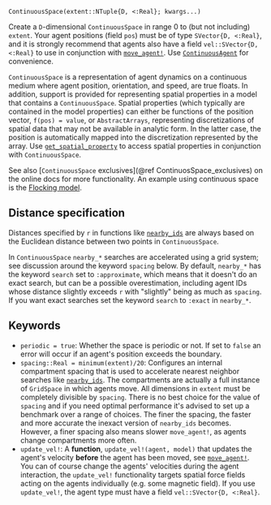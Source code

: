 ```
ContinuousSpace(extent::NTuple{D, <:Real}; kwargs...)
```

Create a `D`-dimensional `ContinuousSpace` in range 0 to (but not including) `extent`. Your agent positions (field `pos`) must be of type `SVector{D, <:Real}`, and it is strongly recommend that agents also have a field `vel::SVector{D, <:Real}` to use in conjunction with [`move_agent!`](@ref). Use [`ContinuousAgent`](@ref) for convenience.

`ContinuousSpace` is a representation of agent dynamics on a continuous medium where agent position, orientation, and speed, are true floats. In addition, support is provided for representing spatial properties in a model that contains a `ContinuousSpace`. Spatial properties (which typically are contained in the model properties) can either be functions of the position vector, `f(pos) = value`, or `AbstractArrays`, representing discretizations of spatial data that may not be available in analytic form. In the latter case, the position is automatically mapped into the discretization represented by the array. Use [`get_spatial_property`](@ref) to access spatial properties in conjunction with `ContinuousSpace`.

See also [`ContinuousSpace` exclusives](@ref ContinuosSpace_exclusives) on the online docs for more functionality. An example using continuous space is the [Flocking model](@ref).

## Distance specification

Distances specified by `r` in functions like [`nearby_ids`](@ref) are always based on the Euclidean distance between two points in `ContinuousSpace`.

In `ContinuousSpace` `nearby_*` searches are accelerated using a grid system; see discussion around the keyword `spacing` below. By default, `nearby_*` has the keyword  `search` set to `:approximate`, which means that it doesn't do an exact search, but  can be a possible overestimation, including agent IDs whose distance slightly exceeds  `r` with "slightly" being as much as `spacing`. If you want exact searches set the keyword  `search` to `:exact` in `nearby_*`.

## Keywords

  * `periodic = true`: Whether the space is periodic or not. If set to `false` an error will occur if an agent's position exceeds the boundary.
  * `spacing::Real = minimum(extent)/20`: Configures an internal compartment spacing that is used to accelerate nearest neighbor searches like [`nearby_ids`](@ref). The compartments are actually a full instance of `GridSpace` in which agents move. All dimensions in `extent` must be completely divisible by `spacing`. There is no best choice for the value of `spacing` and if you need optimal performance it's advised to set up a benchmark over a range of choices. The finer the spacing, the faster and more accurate the inexact version of `nearby_ids` becomes. However, a finer spacing also means slower `move_agent!`, as agents change compartments more often.
  * `update_vel!`: A **function**, `update_vel!(agent, model)` that updates the agent's velocity **before** the agent has been moved, see [`move_agent!`](@ref). You can of course change the agents' velocities during the agent interaction, the `update_vel!` functionality targets spatial force fields acting on the agents individually (e.g. some magnetic field). If you use `update_vel!`, the agent type must have a field `vel::SVector{D, <:Real}`.

